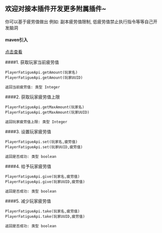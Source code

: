## 欢迎对接本插件开发更多附属插件~
你可以基于疲劳值做出 例如: 副本疲劳值限制, 低疲劳值禁止执行指令等等自己开发脑洞

#### maven引入
[点击查看](https://www.showdoc.com.cn/handyMinecraft?page_id=4864562478005642 "点击查看")

####1. 获取玩家当前疲劳值

```
PlayerFatigueApi.getAmount(玩家名)
PlayerFatigueApi.getAmount(玩家UUID)

返回当前疲劳值: 类型 Integer
```

####2. 获取玩家疲劳值上限

```
PlayerFatigueApi.getMaxAmount(玩家名)
PlayerFatigueApi.getMaxAmount(玩家UUID)

返回玩家疲劳值上限: 类型 Integer
```

####3. 设置玩家疲劳值

```
PlayerFatigueApi.set(玩家名,疲劳值)
PlayerFatigueApi.set(玩家UUID,疲劳值)

返回是否成功: 类型 boolean
```

####4. 给予玩家疲劳值

```
PlayerFatigueApi.give(玩家名,疲劳值)
PlayerFatigueApi.give(玩家UUID,疲劳值)

返回是否成功: 类型 boolean
```

####5. 减少玩家疲劳值

```
PlayerFatigueApi.take(玩家名,疲劳值)
PlayerFatigueApi.take(玩家UUID,疲劳值)

返回是否成功: 类型 boolean
```